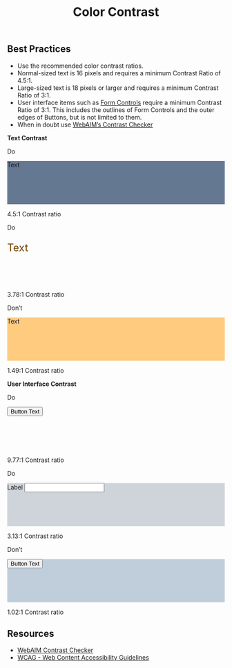 ﻿---
title: Color Contrast
summary: Color Contrast is the contrast ratio between colors.
tags: color, contrast
layout: guide
eleventyNavigation:
  key: Color Contrast
  parent: Accessibility
  order: 3
  excerpt: Color Contrast is the contrast ratio between two colors.
  img: /img/illustrations/illus-color-contrast.svg
---

## Best Practices

- Use the recommended color contrast ratios.
- Normal-sized text is 16 pixels and requires a minimum Contrast Ratio of 4.5:1.
- Large-sized text is 18 pixels or larger and requires a minimum Contrast Ratio of 3:1.
- User interface items such as [Form Controls](/form-controls/) require a minimum Contrast Ratio of 3:1. This includes the outlines of Form Controls and the outer edges of Buttons, but is not limited to them.
- When in doubt use <a href="https://webaim.org/resources/contrastchecker/" target="_blank">WebAIM’s Contrast Checker</a>

**Text Contrast**

<div class="row">
  <div class="col-12 col-md-6 col-lg-4">
    <div class="card border-0">
      <div class="card-header rounded-top border-0 py-2 px-4 bg-success">
        <p class="mb-0 text-white">
          <span class="fas fa-check" aria-hidden="true"></span> Do
        </p>
      </div>
      <div class="card-body p-0">
        <div class="d-flex flex-column justify-content-center align-items-center px-4 bg-black text-white" style="height: 100px; background-color: #657892!important;">
          <p class="mb-0 text-center">Text</p>
        </div>
        <div class="p-4">
          <p class="mb-0 fw-bold"><span class="fas fa-check text-success" aria-hidden="true"></span> 4.5:1 Contrast ratio</p>
        </div>
      </div>
    </div>
  </div>
  <div class="col-12 col-md-6 col-lg-4">
    <div class="card border-0">
      <div class="card-header rounded-top border-0 py-2 px-4 bg-success">
        <p class="mb-0 text-white">
          <span class="fas fa-check" aria-hidden="true"></span> Do
        </p>
      </div>
      <div class="card-body p-0">
        <div class="d-flex flex-column justify-content-center align-items-center  px-4 bg-secondary text-white" style="height: 100px; ">
          <p class="mb-0 text-center text-secondary-90" style="font-size: 24px; color: #734500!important;">Text</p>
        </div>
        <div class="p-4">
          <p class="mb-0 fw-bold"><span class="fas fa-check text-success" aria-hidden="true"></span> 3.78:1 Contrast ratio</p>
        </div>
      </div>
    </div>
  </div>
  <div class="col-12 col-md-6 col-lg-4">
    <div class="card border-0">
      <div class="card-header rounded-top border-0 py-2 px-4 bg-danger">
        <p class="mb-0 text-white">
          <span class="fas fa-times" aria-hidden="true"></span> Don’t
        </p>
      </div>
      <div class="card-body p-0">
        <div class="d-flex flex-column justify-content-center align-items-center  px-4 bg-black text-white" style="height: 100px; background-color: #FECB7F!important;">
          <p class="mb-0 text-center">Text</p>
        </div>
        <div class="p-4">
          <p class="mb-0 fw-bold"><span class="fas fa-times text-danger" aria-hidden="true"></span> 1.49:1 Contrast ratio</p>
        </div>
      </div>
    </div>
  </div>
</div>

**User Interface Contrast**

<div class="row">
  <div class="col-12 col-md-6 col-lg-4">
    <div class="card border-0">
      <div class="card-header rounded-top border-0 py-2 px-4 bg-success">
        <p class="mb-0 text-white">
          <span class="fas fa-check" aria-hidden="true"></span> Do
        </p>
      </div>
      <div class="card-body p-0">
        <div class="d-flex flex-column justify-content-center align-items-center  px-4 bg-black text-white" style="height: 100px; ">
          <p class="mb-0 text-center">
            <button type="button" class="btn btn-secondary">Button Text</button>
          </p>
        </div>
        <div class="p-4">
          <p class="mb-0 fw-bold"><span class="fas fa-check text-success" aria-hidden="true"></span> 9.77:1 Contrast ratio</p>
        </div>
      </div>
    </div>
  </div>
  <div class="col-12 col-md-6 col-lg-4">
    <div class="card border-0">
      <div class="card-header rounded-top border-0 py-2 px-4 bg-success">
        <p class="mb-0 text-white">
          <span class="fas fa-check" aria-hidden="true"></span> Do
        </p>
      </div>
      <div class="card-body p-0">
        <div class="d-flex flex-column justify-content-center align-items-center  px-4 bg-black" style="height: 100px; background-color: #CED4DA!important;">
          <div class="form-group mb-0">
            <label for="colorTest1" class="label">
              <span class="fas fa-asterisk text-danger" aria-hidden="true"></span>
              Label</label>
            <input id="colorTest1" type="text" class="form-control">
          </div>
        </div>
        <div class="p-4">
          <p class="mb-0 fw-bold"><span class="fas fa-check text-success" aria-hidden="true"></span> 3.13:1 Contrast ratio</p>
        </div>
      </div>
    </div>
  </div>
  <div class="col-12 col-md-6 col-lg-4">
    <div class="card border-0">
      <div class="card-header rounded-top border-0 py-2 px-4 bg-danger">
        <p class="mb-0 text-white">
          <span class="fas fa-times" aria-hidden="true"></span> Don’t
        </p>
      </div>
      <div class="card-body p-0">
        <div class="d-flex flex-column justify-content-center align-items-center  px-4 bg-black text-white" style="height: 100px; background-color: #C0CEDB!important;">
          <p class="mb-0 text-center">
            <button type="button" class="btn btn-warning">Button Text</button>
          </p>
        </div>
        <div class="p-4">
          <p class="mb-0 fw-bold"><span class="fas fa-times text-danger" aria-hidden="true"></span> 1.02:1 Contrast ratio</p>
        </div>
      </div>
    </div>
  </div>
</div>

## Resources
* <a href="https://webaim.org/resources/contrastchecker/" target="_blank">WebAIM Contrast Checker</a>
* <a href="https://www.w3.org/TR/WCAG21/" target="_blank">WCAG - Web Content Accessibility Guidelines</a>
